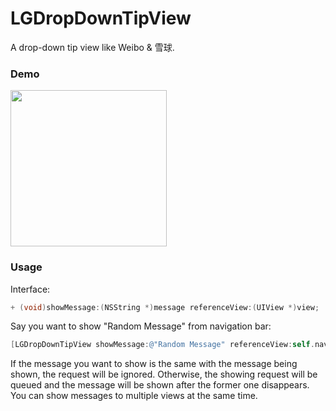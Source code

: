 # LGDropDownTipView
A drop-down tip view like Weibo & 雪球.

### Demo

<image src="https://cloud.githubusercontent.com/assets/3366713/9149747/59544d96-3dea-11e5-9a00-f98723c20603.gif" width=250 />

### Usage

Interface:
```objective-c
+ (void)showMessage:(NSString *)message referenceView:(UIView *)view;
```

Say you want to show "Random Message" from navigation bar:
```objective-c
[LGDropDownTipView showMessage:@"Random Message" referenceView:self.navigationController.navigationBar];
```

If the message you want to show is the same with the message being shown, the request will be ignored. Otherwise, the showing request will be queued and the message will be shown after the former one disappears. You can show messages to multiple views at the same time.
